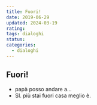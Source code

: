 ```yaml
---
title: Fuori!
date: 2019-06-29
updated: 2024-03-19
rating: 
tags: dialoghi
status: 
categories:
  - dialoghi
---
```


## Fuori!

- papà posso andare a...
- SI. più stai fuori casa meglio è.
